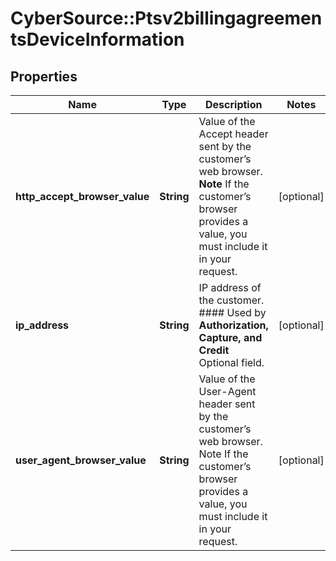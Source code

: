 # CyberSource::Ptsv2billingagreementsDeviceInformation

## Properties
Name | Type | Description | Notes
------------ | ------------- | ------------- | -------------
**http_accept_browser_value** | **String** | Value of the Accept header sent by the customer’s web browser. **Note** If the customer’s browser provides a value, you must include it in your request.  | [optional] 
**ip_address** | **String** | IP address of the customer.  #### Used by **Authorization, Capture, and Credit** Optional field.  | [optional] 
**user_agent_browser_value** | **String** | Value of the User-Agent header sent by the customer’s web browser. Note If the customer’s browser provides a value, you must include it in your request.  | [optional] 



